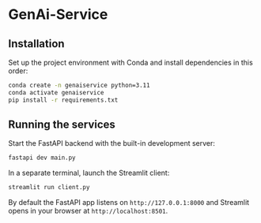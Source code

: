 # GenAi-Service

## Installation

Set up the project environment with Conda and install dependencies in this order:

```bash
conda create -n genaiservice python=3.11
conda activate genaiservice
pip install -r requirements.txt
```

## Running the services

Start the FastAPI backend with the built-in development server:

```bash
fastapi dev main.py
```

In a separate terminal, launch the Streamlit client:

```bash
streamlit run client.py
```

By default the FastAPI app listens on `http://127.0.0.1:8000` and Streamlit opens in your browser at `http://localhost:8501`.


